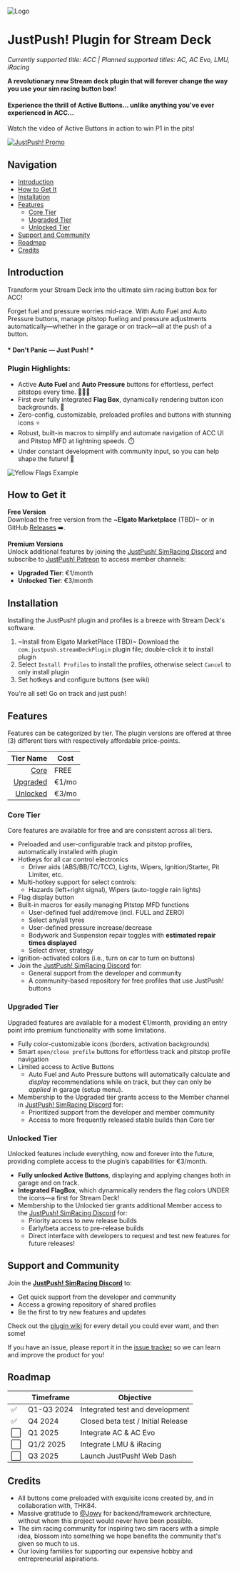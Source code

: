 

![Logo](docs/justpush_logo.jpg)

# JustPush! Plugin for Stream Deck
_Currently supported title: ACC | Planned supported titles: AC, AC Evo, LMU, iRacing_

**A revolutionary new Stream deck plugin that will forever change the way you use your sim racing button box!**

#### Experience the thrill of **Active Buttons**... unlike anything you've ever experienced in ACC... 
Watch the video of Active Buttons in action to win P1 in the pits! 

[![JustPush! Promo](docs/promo_video.png)](https://www.youtube.com/watch?v=J7OPt_Kinq0)

## Navigation
- [Introduction](#introduction)
- [How to Get It](#how-to-get-it)
- [Installation](#installation)
- [Features](#features)
    - [Core Tier](#core-tier)
    - [Upgraded Tier](#upgraded-tier)
    - [Unlocked Tier](#unlocked-tier)
- [Support and Community](#support-and-community)
- [Roadmap](#roadmap)
- [Credits](#credits)

## Introduction
Transform your Stream Deck into the ultimate sim racing button box for ACC!

Forget fuel and pressure worries mid-race. With Auto Fuel and Auto Pressure buttons, manage pitstop fueling and pressure adjustments automatically—whether in the garage or on track—all at the push of a button. 

#### * **Don't Panic — Just Push!** *

### Plugin Highlights:
- Active **Auto Fuel** and **Auto Pressure** buttons for effortless, perfect pitstops every time. 🤖🔧⛽
- First ever fully integrated **Flag Box**, dynamically rendering button icon backgrounds. 🏁
- Zero-config, customizable, preloaded profiles and buttons with stunning icons ⭐
- Robust, built-in macros to simplify and automate navigation of ACC UI and Pitstop MFD at lightning speeds. ⏱️
- Under constant development with community input, so you can help shape the future! 🚀

![Yellow Flags Example](docs/yellow_flags.gif)

## How to Get it

**Free Version**<br>
Download the free version from the ~**Elgato Marketplace** (TBD)~ or in GitHub [Releases](https://github.com/justpush-simracing/JustPush-Plugin/releases) ➡️.

**Premium Versions** <br>
Unlock additional features by joining the [JustPush! SimRacing Discord](https://discord.com/invite/She54PX85k) and subscribe to [JustPush! Patreon](https://www.patreon.com/c/justpushsimracing/membership) to access member channels:
- **Upgraded Tier**: €1/month
- **Unlocked Tier**: €3/month

## Installation
Installing the JustPush! plugin and profiles is a breeze with Stream Deck's software.

1. ~Install from Elgato MarketPlace (TBD)~
   Download the `com.justpush.streamDeckPlugin` plugin file; double-click it to install plugin
3. Select `Install Profiles` to install the profiles, otherwise select `Cancel` to only install plugin
4. Set hotkeys and configure buttons (see wiki)

You're all set! Go on track and just push!  
   
## Features

Features can be categorized by tier. The plugin versions are offered at three (3) different tiers with respectively affordable price-points.  

|Tier Name | Cost |
|-----:|-----------|
|[Core](#core-tier) | FREE |
|[Upgraded](#upgraded-tier)| €1/mo    |
|[Unlocked](#unlocked-tier)| €3/mo       |

### Core Tier
Core features are available for free and are consistent across all tiers. 

- Preloaded and user-configurable track and pitstop profiles, automatically installed with plugin
- Hotkeys for all car control electronics
  - Driver aids (ABS/BB/TC/TCC), Lights, Wipers, Ignition/Starter, Pit Limiter, etc.
- Multi-hotkey support for select controls:
  - Hazards (left+right signal), Wipers (auto-toggle rain lights)
- Flag display button
- Built-in macros for easily managing Pitstop MFD functions
  - User-defined fuel add/remove (incl. FULL and ZERO)
  - Select any/all tyres
  - User-defined pressure increase/decrease
  - Bodywork and Suspension repair toggles with **estimated repair times displayed**
  - Select driver, strategy
- Ignition-activated colors (i.e., turn on car to turn on buttons)
- Join the [JustPush! SimRacing Discord](https://discord.com/invite/She54PX85k) for:
  -  General support from the developer and community
  -  A community-based repository for free profiles that use JustPush! buttons
  
### Upgraded Tier
Upgraded features are available for a modest €1/month, providing an entry point into premium functionality with some limitations.

- Fully color-customizable icons (borders, activation backgrounds)
- Smart `open/close profile` buttons for effortless track and pitstop profile navigation
- Limited access to Active Buttons
  - Auto Fuel and Auto Pressure buttons will automatically calculate and _display_ recommendations while on track, but they can only be _applied_ in garage (setup menu).
- Membership to the Upgraded tier grants access to the Member channel in [JustPush! SimRacing Discord](https://discord.com/invite/She54PX85k) for:
  - Prioritized support from the developer and member community
  - Access to more frequently released stable builds than Core tier

### Unlocked Tier
Unlocked features include everything, now and forever into the future, providing complete access to the plugin’s capabilities for €3/month.

- **Fully unlocked Active Buttons**, displaying and applying changes both in garage and on track.
- **Integrated FlagBox**, which dynamnically renders the flag colors UNDER the icons—a first for Stream Deck!
- Membership to the Unlocked tier grants additional Member access to the [JustPush! SimRacing Discord](https://discord.com/invite/She54PX85k) for:
  - Priority access to new release builds
  - Early/beta access to pre-release builds
  - Direct interface with developers to request and test new features for future releases!
 
## Support and Community

Join the [**JustPush! SimRacing Discord**](https://discord.com/invite/She54PX85k) to:
- Get quick support from the developer and community
- Access a growing repository of shared profiles
- Be the first to try new features and updates

Check out the [plugin wiki](https://github.com/justpush-simracing/JustPush-Plugin/wiki) for every detail you could ever want, and then some! 

If you have an issue, please report it in the [issue tracker](https://github.com/justpush-simracing/JustPush-Plugin/issues) so we can learn and improve the product for you! 

## Roadmap
||Timeframe|Objective|
|----------|----------|----------|
|✅| Q1-Q3 2024 | Integrated test and development|
|✅| Q4 2024 | Closed beta test / Initial Release|
|⬜| Q1 2025 | Integrate AC & AC Evo|
|⬜| Q1/2 2025 | Integrate LMU & iRacing|
|⬜| Q3 2025 | Launch JustPush! Web Dash|

## Credits
- All buttons come preloaded with exquisite icons created by, and in collaboration with, THK84.
- Massive gratitude to [@Jowy](https://github.com/jowy) for backend/framework architecture, without whom this project would never have been possible. 
- The sim racing community for inspiring two sim racers with a simple idea, blossom into something we hope benefits the community that's given so much to us.
- Our loving families for supporting our expensive hobby and entrepreneurial aspirations.
